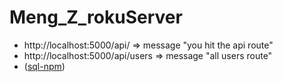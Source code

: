 # Meng_Z_rokuServer
* http://localhost:5000/api/   =>  message 	"you hit the api route"
* http://localhost:5000/api/users => message	"all users route"
*  ([sql-npm](https://www.npmjs.com/package/mysql#pooling-connections))